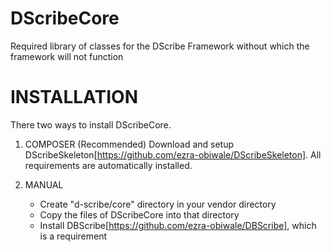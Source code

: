 DScribeCore
===========

Required library of classes for the DScribe Framework without which the framework will not function

INSTALLATION
======

There two ways to install DScribeCore.

1. COMPOSER (Recommended)
   Download and setup DScribeSkeleton[https://github.com/ezra-obiwale/DScribeSkeleton]. All requirements are automatically installed.
   
2. MANUAL
   - Create "d-scribe/core" directory in your vendor directory
   - Copy the files of DScribeCore into that directory
   - Install DBScribe[https://github.com/ezra-obiwale/DBScribe], which is a requirement